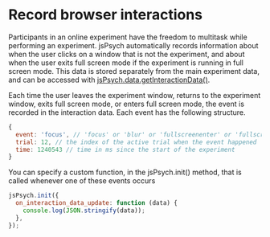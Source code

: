 # Record browser interactions

Participants in an online experiment have the freedom to multitask while performing an experiment. jsPsych automatically records information about when the user clicks on a window that is not the experiment, and about when the user exits full screen mode if the experiment is running in full screen mode. This data is stored separately from the main experiment data, and can be accessed with [jsPsych.data.getInteractionData()](../core_library/jspsych-data.md#jspsychdatagetinteractiondata).

Each time the user leaves the experiment window, returns to the experiment window, exits full screen mode, or enters full screen mode, the event is recorded in the interaction data. Each event has the following structure.

```javascript
{
  event: 'focus', // 'focus' or 'blur' or 'fullscreenenter' or 'fullscreenexit'
  trial: 12, // the index of the active trial when the event happened
  time: 1240543 // time in ms since the start of the experiment
}
```

You can specify a custom function, in the jsPsych.init() method, that is called whenever one of these events occurs

```javascript
jsPsych.init({
  on_interaction_data_update: function (data) {
    console.log(JSON.stringify(data));
  },
});
```
